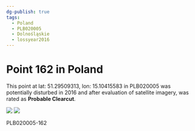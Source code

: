 ```yaml
---
dg-publish: true
tags:
  - Poland
  - PLB020005
  - Dolnośląskie
  - lossyear2016
---
```


# Point 162 in Poland

This point at lat: 51.29509313, lon: 15.10415583 in PLB020005 was potentially disturbed in 2016 and after evaluation of satellite imagery, was rated as **Probable Clearcut**.

<div class='juxtapose' data-showcredits='false'>
<img src='https://baserow-backend-production20240528124524339000000001.s3.amazonaws.com/user_files/dcqGizBgtI7e0GT7IsoYDecLDH9ekRmX_0385ad72d69e59032cfdf15282ce93e981bc4b43702adf2776e3199adc624c64.png' data-label='August 2015' />
<img src='https://baserow-backend-production20240528124524339000000001.s3.amazonaws.com/user_files/XL6ApVeHDIUh9Qp8b9YiHXP4LbLGF9Bi_caf787991434893297d60576344b1f1f656357cb7135e6187231079c53c5c4ef.png' data-label='July 2020' />
</div>

PLB020005-162